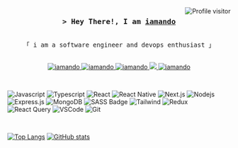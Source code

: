 <a href="https://komarev.com/ghpvc/?username=iamando">
  <img align="right" src="https://komarev.com/ghpvc/?username=iamando&label=Visitors&color=0e75b6&style=for-the-badge" alt="Profile visitor" />
</a>

<h3 align="center">
        <samp>&gt; Hey There!, I am
                <b><a target="_blank" href="#">iamando</a></b>
        </samp>
</h3>

<p align="center"> 
  <samp>
    <br>
    「 i am a software engineer and devops enthusiast 」
    <br>
    <br>
  </samp>
</p>

<p align="center">
 <a href="https://iamando.com" target="blank">
  <img src="https://img.shields.io/badge/Website-DC143C?style=for-the-badge&logo=medium&logoColor=white" alt="iamando" />
 </a>
 <a href="https://linkedin.com/in/iamando" target="_blank">
  <img src="https://img.shields.io/badge/LinkedIn-0077B5?style=for-the-badge&logo=linkedin&logoColor=white" alt="iamando"/>
 </a>
 <a href="https://dev.to/iamando" target="_blank">
  <img src="https://img.shields.io/badge/dev.to-0A0A0A?style=for-the-badge&logo=dev.to&logoColor=white" alt="iamando" />
 </a>
 <a href="https://twitter.com/_iamando_" target="_blank">
  <img src="https://img.shields.io/badge/Twitter-1DA1F2?style=for-the-badge&logo=twitter&logoColor=white" />
 </a>
 <a href="https://instagram.com/_iamando_" target="_blank">
  <img src="https://img.shields.io/badge/Instagram-fe4164?style=for-the-badge&logo=instagram&logoColor=white" alt="iamando" />
 </a>
</p>

<br/>

![Javascript](https://img.shields.io/badge/Javascript-F0DB4F?style=for-the-badge&labelColor=black&logo=javascript&logoColor=F0DB4F)
![Typescript](https://img.shields.io/badge/Typescript-007acc?style=for-the-badge&labelColor=black&logo=typescript&logoColor=007acc)
![React](https://img.shields.io/badge/-React-61DBFB?style=for-the-badge&labelColor=black&logo=react&logoColor=61DBFB)
![React Native](https://img.shields.io/badge/React_Native-20232A?style=for-the-badge&logo=react&logoColor=61DAFB)
![Next.js](https://img.shields.io/badge/next.js-000000?style=for-the-badge&logo=nextdotjs&logoColor=white)
![Nodejs](https://img.shields.io/badge/Nodejs-3C873A?style=for-the-badge&labelColor=black&logo=node.js&logoColor=3C873A)
![Express.js](https://img.shields.io/badge/Express.js-000000?style=for-the-badge&logo=express&logoColor=white)
![MongoDB](https://img.shields.io/badge/MongoDB-4EA94B?style=for-the-badge&logo=mongodb&logoColor=white)
![SASS Badge](https://img.shields.io/badge/Sass-CC6699?style=for-the-badge&logo=sass&logoColor=white)
![Tailwind](https://img.shields.io/badge/Tailwind_CSS-092749?style=for-the-badge&logo=tailwindcss&logoColor=06B6D4&labelColor=000000)
![Redux](https://img.shields.io/badge/Redux-593D88?style=for-the-badge&logo=redux&logoColor=white)
![React Query](https://img.shields.io/badge/-React_Query-FF4154?style=for-the-badge&logo=react%20query&logoColor=white)
![VSCode](https://img.shields.io/badge/Visual_Studio-0078d7?style=for-the-badge&logo=visual%20studio&logoColor=white)
![Git](https://img.shields.io/badge/Git-F05032?style=for-the-badge&logo=git&logoColor=white)

<br/>

[![Top Langs](https://github-readme-stats.vercel.app/api/top-langs/?username=iamando&show_icons=true&count_private=true&theme=react&border_color=7F3FBF&bg_color=0D1117&title_color=FFF&icon_color=F8D866)](https://github.com/anuraghazra/github-readme-stats) [![GitHub stats](https://github-readme-stats.vercel.app/api/?username=iamando&layout=compact&show_icons=true&count_private=true&theme=react&border_color=7F3FBF&bg_color=0D1117&title_color=FFF&icon_color=F8D866)](https://github.com/anuraghazra/github-readme-stats)
